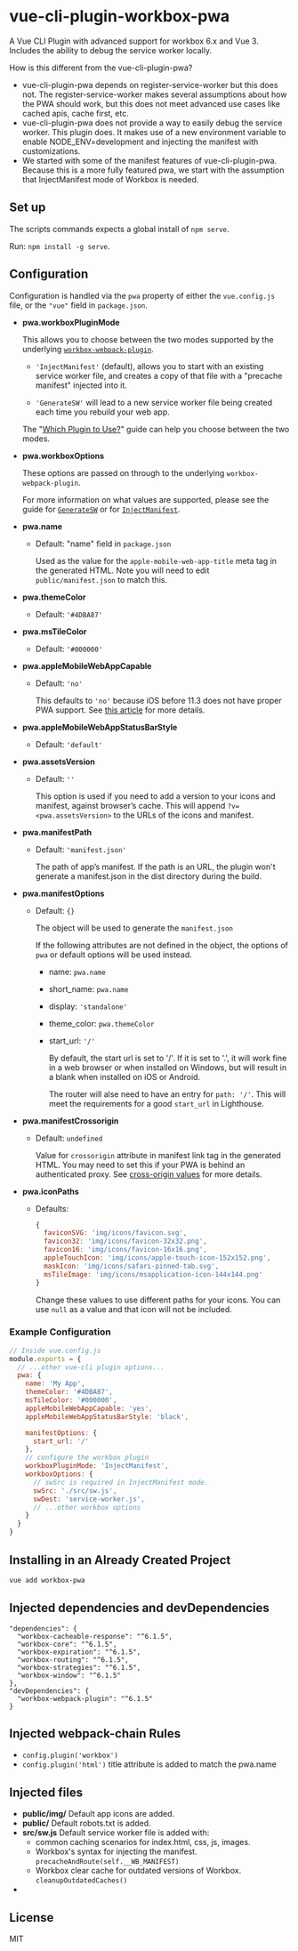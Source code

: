 # vue-cli-plugin-workbox-pwa
A Vue CLI Plugin with advanced support for workbox 6.x and Vue 3. Includes the ability to debug the service worker locally.

How is this different from the vue-cli-plugin-pwa?
- vue-cli-plugin-pwa depends on register-service-worker but this does not. The register-service-worker makes several assumptions about how the PWA should work, but this does not meet advanced use cases like cached apis, cache first, etc.
- vue-cli-plugin-pwa does not provide a way to easily debug the service worker. This plugin does. It makes use of a new environment variable to enable NODE_ENV=development and injecting the manifest with customizations.
- We started with some of the manifest features of vue-cli-plugin-pwa. Because this is a more fully featured pwa, we start with the assumption that InjectManifest mode of Workbox is needed.

## Set up
The scripts commands expects a global install of `npm serve`.

Run: `npm install -g serve`.

## Configuration

Configuration is handled via the `pwa` property of either the `vue.config.js`
file, or the `"vue"` field in `package.json`.

- **pwa.workboxPluginMode**

  This allows you to choose between the two modes supported by the underlying
  [`workbox-webpack-plugin`](https://developers.google.com/web/tools/workbox/modules/workbox-webpack-plugin).

  - `'InjectManifest'` (default), allows you to start with an existing service worker file,
  and creates a copy of that file with a "precache manifest" injected into it.

  - `'GenerateSW'` will lead to a new service worker file being created
  each time you rebuild your web app.

  The "[Which Plugin to Use?](https://developers.google.com/web/tools/workbox/modules/workbox-webpack-plugin#which_plugin_to_use)"
  guide can help you choose between the two modes.

- **pwa.workboxOptions**

  These options are passed on through to the underlying `workbox-webpack-plugin`.

  For more information on what values are supported, please see the guide for
  [`GenerateSW`](https://developers.google.com/web/tools/workbox/modules/workbox-webpack-plugin#full_generatesw_config)
  or for [`InjectManifest`](https://developers.google.com/web/tools/workbox/modules/workbox-webpack-plugin#full_injectmanifest_config).

- **pwa.name**

  - Default: "name" field in `package.json`

    Used as the value for the `apple-mobile-web-app-title` meta tag in the generated HTML. Note you will need to edit `public/manifest.json` to match this.

- **pwa.themeColor**

  - Default: `'#4DBA87'`

- **pwa.msTileColor**

  - Default: `'#000000'`

- **pwa.appleMobileWebAppCapable**

  - Default: `'no'`

    This defaults to `'no'` because iOS before 11.3 does not have proper PWA support. See [this article](https://medium.com/@firt/dont-use-ios-web-app-meta-tag-irresponsibly-in-your-progressive-web-apps-85d70f4438cb) for more details.

- **pwa.appleMobileWebAppStatusBarStyle**

  - Default: `'default'`

- **pwa.assetsVersion**

  - Default: `''`

    This option is used if you need to add a version to your icons and manifest, against browser’s cache. This will append `?v=<pwa.assetsVersion>` to the URLs of the icons and manifest.

- **pwa.manifestPath**

  - Default: `'manifest.json'`

    The path of app’s manifest. If the path is an URL, the plugin won't generate a manifest.json in the dist directory during the build.

- **pwa.manifestOptions**

  - Default: `{}`

    The object will be used to generate the `manifest.json`

    If the following attributes are not defined in the object, the options of `pwa` or default options will be used instead.
      - name: `pwa.name`
      - short_name: `pwa.name`
      - display: `'standalone'`
      - theme_color: `pwa.themeColor`
      - start_url: `'/'`

        By default, the start url is set to '/'. If it is set to '.', it will work fine in a web browser or when installed on Windows, but will result in a blank when installed on iOS or Android.

        The router will alse need to have an entry for `path: '/'`. This will meet the requirements for a good `start_url` in Lighthouse.

- **pwa.manifestCrossorigin**

  - Default: `undefined`

    Value for `crossorigin` attribute in manifest link tag in the generated HTML. You may need to set this if your PWA is behind an authenticated proxy. See [cross-origin values](https://developer.mozilla.org/en-US/docs/Web/HTML/Element/link#attr-crossorigin) for more details.

- **pwa.iconPaths**

  - Defaults:

    ```js
    {
      faviconSVG: 'img/icons/favicon.svg',
      favicon32: 'img/icons/favicon-32x32.png',
      favicon16: 'img/icons/favicon-16x16.png',
      appleTouchIcon: 'img/icons/apple-touch-icon-152x152.png',
      maskIcon: 'img/icons/safari-pinned-tab.svg',
      msTileImage: 'img/icons/msapplication-icon-144x144.png'
    }
    ```

    Change these values to use different paths for your icons. You can use `null` as a value and that icon will not be included.

### Example Configuration

```js
// Inside vue.config.js
module.exports = {
  // ...other vue-cli plugin options...
  pwa: {
    name: 'My App',
    themeColor: '#4DBA87',
    msTileColor: '#000000',
    appleMobileWebAppCapable: 'yes',
    appleMobileWebAppStatusBarStyle: 'black',

    manifestOptions: {
      start_url: '/'
    },
    // configure the workbox plugin
    workboxPluginMode: 'InjectManifest',
    workboxOptions: {
      // swSrc is required in InjectManifest mode.
      swSrc: './src/sw.js',
      swDest: 'service-worker.js',
      // ...other workbox options
    }
  }
}
```

## Installing in an Already Created Project

``` sh
vue add workbox-pwa
```

## Injected dependencies and devDependencies

```
"dependencies": {
  "workbox-cacheable-response": "^6.1.5",
  "workbox-core": "^6.1.5",
  "workbox-expiration": "^6.1.5",
  "workbox-routing": "^6.1.5",
  "workbox-strategies": "^6.1.5",
  "workbox-window": "^6.1.5"
},
"devDependencies": {
  "workbox-webpack-plugin": "^6.1.5"
}
```

## Injected webpack-chain Rules

- `config.plugin('workbox')`
- `config.plugin('html')` title attribute is added to match the pwa.name

## Injected files

- **public/img/**
    Default app icons are added.
- **public/**
    Default robots.txt is added.
- **src/sw.js**
    Default service worker file is added with:
    - common caching scenarios for index.html, css, js, images.
    - Workbox's syntax for injecting the manifest. `precacheAndRoute(self.__WB_MANIFEST)`
    - Workbox clear cache for outdated versions of Workbox. `cleanupOutdatedCaches()`
-



## License
MIT
